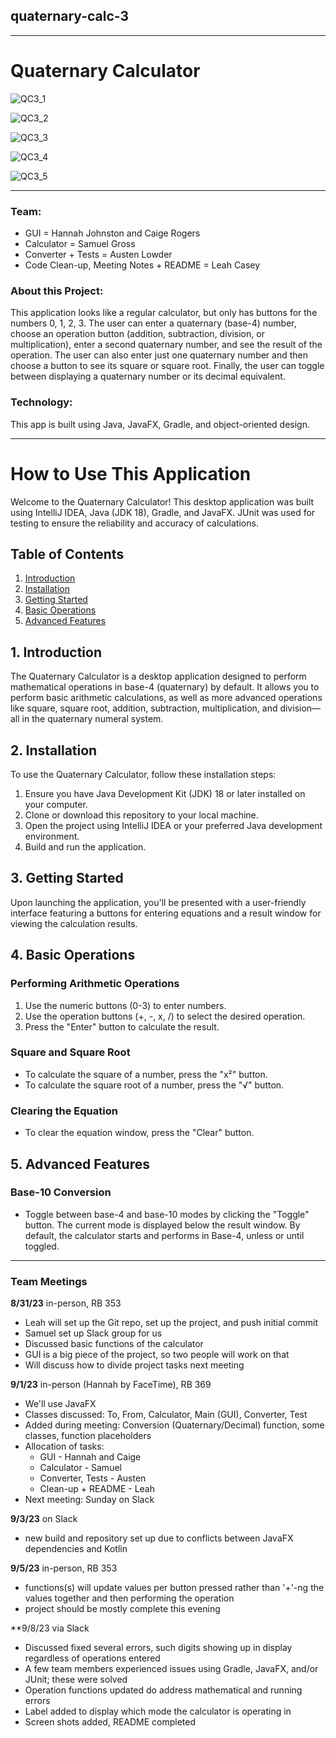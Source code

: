 ## quaternary-calc-3  

________________________________________________________________________________________________________________

# Quaternary Calculator  
![QC3_1](https://github.com/AustenLowder2002/quaternarycalculatorgroup3/assets/111900043/e7c3050d-1130-4e03-86ce-b07622b0aeb4)  

![QC3_2](https://github.com/AustenLowder2002/quaternarycalculatorgroup3/assets/111900043/3e52e413-0113-49b2-9ed5-8e3c4084f3a6)  

![QC3_3](https://github.com/AustenLowder2002/quaternarycalculatorgroup3/assets/111900043/83b62396-fbc5-4ce6-a889-8e40f9bb05cd)  

![QC3_4](https://github.com/AustenLowder2002/quaternarycalculatorgroup3/assets/111900043/5cb49804-8152-4989-be6f-52742fcec52a)  

![QC3_5](https://github.com/AustenLowder2002/quaternarycalculatorgroup3/assets/111900043/e636bfb4-c44e-45f5-9121-0bedd8e87510)  

________________________________________________________________________________________________________________

### Team:  
* GUI = Hannah Johnston and Caige Rogers
* Calculator = Samuel Gross
* Converter + Tests = Austen Lowder
* Code Clean-up, Meeting Notes + README = Leah Casey

### About this Project:
This application looks like a regular calculator, but only has buttons for the numbers 0, 1, 2, 3. The user can enter a quaternary (base-4) number, choose an operation button (addition, subtraction, division, or multiplication), enter a second quaternary number, and see the result of the operation. The user can also enter just one quaternary number and then choose a button to see its square or square root. Finally, the user can toggle between displaying a quaternary number or its decimal equivalent.

### Technology:
This app is built using Java, JavaFX, Gradle, and object-oriented design.  

------------------------------------------------------------------------------------------------------------------

# How to Use This Application

Welcome to the Quaternary Calculator! This desktop application was built using IntelliJ IDEA, Java (JDK 18), Gradle, and JavaFX. JUnit was used for testing to ensure the reliability and accuracy of calculations.

## Table of Contents
1. [Introduction](#introduction)
2. [Installation](#installation)
3. [Getting Started](#getting-started)
4. [Basic Operations](#basic-operations)
5. [Advanced Features](#advanced-features)  

## 1. Introduction <a name="introduction"></a>

The Quaternary Calculator is a desktop application designed to perform mathematical operations in base-4 (quaternary) by default. It allows you to perform basic arithmetic calculations, as well as more advanced operations like square, square root, addition, subtraction, multiplication, and division—all in the quaternary numeral system.

## 2. Installation <a name="installation"></a>

To use the Quaternary Calculator, follow these installation steps:

1. Ensure you have Java Development Kit (JDK) 18 or later installed on your computer.
2. Clone or download this repository to your local machine.
3. Open the project using IntelliJ IDEA or your preferred Java development environment.
4. Build and run the application.

## 3. Getting Started <a name="getting-started"></a>

Upon launching the application, you'll be presented with a user-friendly interface featuring a buttons for entering equations and a result window for viewing the calculation results.

## 4. Basic Operations <a name="basic-operations"></a>

### Performing Arithmetic Operations  

1. Use the numeric buttons (0-3) to enter numbers.
2. Use the operation buttons (+, -, x, /) to select the desired operation.
3. Press the "Enter" button to calculate the result.

### Square and Square Root  

- To calculate the square of a number, press the "x²" button.
- To calculate the square root of a number, press the "√" button.

### Clearing the Equation  
- To clear the equation window, press the "Clear" button.

## 5. Advanced Features <a name="advanced-features"></a>

### Base-10 Conversion
- Toggle between base-4 and base-10 modes by clicking the "Toggle" button. The current mode is displayed below the result window. By default, the calculator starts and performs in Base-4, unless or until toggled.

________________________________________________________________________________________________________________

### Team Meetings  

**8/31/23** in-person, RB 353    
* Leah will set up the Git repo, set up the project, and push initial commit  
* Samuel set up Slack group for us  
* Discussed basic functions of the calculator  
* GUI is a big piece of the project, so two people will work on that
* Will discuss how to divide project tasks next meeting
 

**9/1/23** in-person (Hannah by FaceTime), RB 369   
* We'll use JavaFX  
* Classes discussed: To, From, Calculator, Main (GUI), Converter, Test  
* Added during meeting: Conversion (Quaternary/Decimal) function, some classes, function placeholders  
* Allocation of tasks:  
    - GUI - Hannah and Caige  
    - Calculator - Samuel  
    - Converter, Tests - Austen  
    - Clean-up + README - Leah  
* Next meeting: Sunday on Slack 

**9/3/23** on Slack
* new build and repository set up due to conflicts between JavaFX dependencies and Kotlin

**9/5/23** in-person, RB 353
* functions(s) will update values per button pressed rather than '+'-ng the values together and then performing the operation
* project should be mostly complete this evening

**9/8/23 via Slack  
* Discussed fixed several errors, such digits showing up in display regardless of operations entered  
* A few team members experienced issues using Gradle, JavaFX, and/or JUnit; these were solved  
* Operation functions updated do address mathematical and running errors  
* Label added to display which mode the calculator is operating in  
* Screen shots added, README completed  
